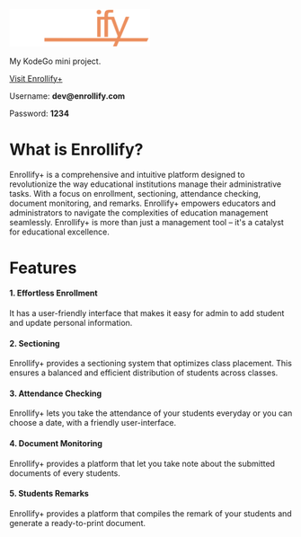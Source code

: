 <img alt="Enrollify+" title="Enrollify+" src="assets/enrollify-white.png" width="250px"/>

<p>My KodeGo mini project.</p>

<a href="https://arjeusman.github.io/enrollify-plus">Visit Enrollify+</a>

<p>Username: <b>dev@enrollify.com</b></p>
<p>Password: <b>1234</b></p>

<h1>What is Enrollify?</h1>

<p>Enrollify+ is a comprehensive and intuitive platform designed to revolutionize the way educational institutions manage their administrative tasks. With a focus on enrollment, sectioning, attendance checking, document monitoring, and remarks. Enrollify+ empowers educators and administrators to navigate the complexities of education management seamlessly. Enrollify+ is more than just a management tool – it's a catalyst for educational excellence.</p>

<h1>Features</h1>

<h4>1. Effortless Enrollment</h4>
<p>It has a user-friendly interface that makes it easy for admin to add student and update personal information.</p>
<h4>2. Sectioning</h4>
<p>Enrollify+ provides a sectioning system that optimizes class placement. This ensures a balanced and efficient distribution of students across classes.</p>
<h4>3. Attendance Checking</h4>
<p>Enrollify+ lets you take the attendance of your students everyday or you can choose a date, with a friendly user-interface.</p>
<h4>4. Document Monitoring</h4>
<p>Enrollify+ provides a platform that let you take note about the submitted documents of every students.</p>
<h4>5. Students Remarks</h4>
<p>Enrollify+ provides a platform that compiles the remark of your students and generate a ready-to-print document.</p>
